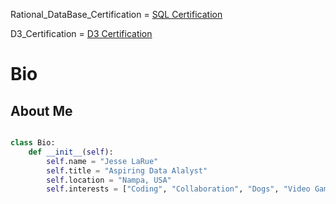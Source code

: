 Rational_DataBase_Certification = [SQL Certification](https://www.freecodecamp.org/certification/JesseRyan81/relational-database-v8])
 
 D3_Certification = [D3 Certification](https://www.freecodecamp.org/certification/JesseRyan81/data-visualization])

# Bio

## About Me
```python

class Bio:
    def __init__(self):
        self.name = "Jesse LaRue"
        self.title = "Aspiring Data Alalyst"
        self.location = "Nampa, USA"
        self.interests = ["Coding", "Collaboration", "Dogs", "Video Games"]
